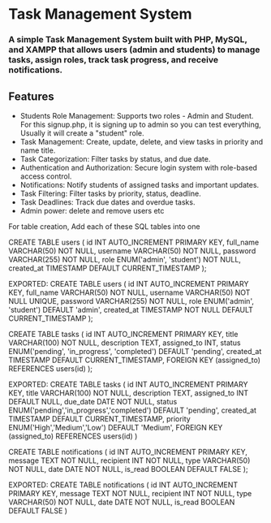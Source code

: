 # Task Management System
### A simple Task Management System built with PHP, MySQL, and XAMPP that allows users (admin and students) to manage tasks, assign roles, track task progress, and receive notifications.

## Features

+ Students Role Management: Supports two roles - Admin and Student. For this signup.php, it is signing up to admin so you can test everything, Usually it will create a "student" role.
+ Task Management: Create, update, delete, and view tasks in priority and name title.
+ Task Categorization: Filter tasks by status, and due date.
+ Authentication and Authorization: Secure login system with role-based access control.
+ Notifications: Notify students of assigned tasks and important updates.
+ Task Filtering: Filter tasks by priority, status, deadline.
+ Task Deadlines: Track due dates and overdue tasks.
+ Admin power: delete and remove users etc

For table creation, Add each of these SQL tables into one


CREATE TABLE users (
    id INT AUTO_INCREMENT PRIMARY KEY,
    full_name VARCHAR(50) NOT NULL,
    username VARCHAR(50) NOT NULL,
    password VARCHAR(255) NOT NULL,
    role ENUM('admin', 'student') NOT NULL,
    created_at TIMESTAMP DEFAULT CURRENT_TIMESTAMP
);

EXPORTED:
CREATE TABLE users (
  id INT AUTO_INCREMENT PRIMARY KEY,
  full_name VARCHAR(50) NOT NULL,
  username VARCHAR(50) NOT NULL UNIQUE,
  password VARCHAR(255) NOT NULL,
  role ENUM('admin', 'student') DEFAULT 'admin',
  created_at TIMESTAMP NOT NULL DEFAULT CURRENT_TIMESTAMP
);

CREATE TABLE tasks (
    id INT AUTO_INCREMENT PRIMARY KEY,
    title VARCHAR(100) NOT NULL,
    description TEXT,
    assigned_to INT,
    status ENUM('pending', 'in_progress', 'completed') DEFAULT 'pending',
    created_at TIMESTAMP DEFAULT CURRENT_TIMESTAMP,
    FOREIGN KEY (assigned_to) REFERENCES users(id)
);

EXPORTED:
CREATE TABLE tasks (
    id INT AUTO_INCREMENT PRIMARY KEY,
  title VARCHAR(100) NOT NULL,
  description TEXT,
  assigned_to INT DEFAULT NULL,
  due_date DATE NOT NULL,
  status ENUM('pending','in_progress','completed') DEFAULT 'pending',
  created_at TIMESTAMP DEFAULT CURRENT_TIMESTAMP,
  priority ENUM('High','Medium','Low') DEFAULT 'Medium',
    FOREIGN KEY (assigned_to) REFERENCES users(id)
)

CREATE TABLE notifications (
    id INT AUTO_INCREMENT PRIMARY KEY,
    message TEXT NOT NULL,
    recipient INT NOT NULL,
    type VARCHAR(50) NOT NULL,
    date DATE NOT NULL,
    is_read BOOLEAN DEFAULT FALSE
);

EXPORTED:
CREATE TABLE notifications (
  id INT AUTO_INCREMENT PRIMARY KEY,
  message TEXT NOT NULL,
  recipient INT NOT NULL,
  type VARCHAR(50) NOT NULL,
  date DATE NOT NULL,
  is_read BOOLEAN DEFAULT FALSE
)